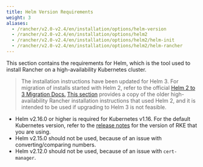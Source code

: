 ```yaml
---
title: Helm Version Requirements
weight: 3
aliases:
  - /rancher/v2.0-v2.4/en/installation/options/helm-version
  - /rancher/v2.0-v2.4/en/installation/options/helm2
  - /rancher/v2.0-v2.4/en/installation/options/helm2/helm-init
  - /rancher/v2.0-v2.4/en/installation/options/helm2/helm-rancher
---
```


This section contains the requirements for Helm, which is the tool used to install Rancher on a high-availability Kubernetes cluster.

> The installation instructions have been updated for Helm 3. For migration of installs started with Helm 2, refer to the official [Helm 2 to 3 Migration Docs.](https://helm.sh/blog/migrate-from-helm-v2-to-helm-v3/) [This section]({{<baseurl>}}/rancher/v2.0-v2.4/en/installation/options/helm2) provides a copy of the older high-availability Rancher installation instructions that used Helm 2, and it is intended to be used if upgrading to Helm 3 is not feasible.

- Helm v2.16.0 or higher is required for Kubernetes v1.16. For the default Kubernetes version, refer to the [release notes](https://github.com/rancher/rke/releases) for the version of RKE that you are using.
- Helm v2.15.0 should not be used, because of an issue with converting/comparing numbers.
- Helm v2.12.0 should not be used, because of an issue with `cert-manager`.
